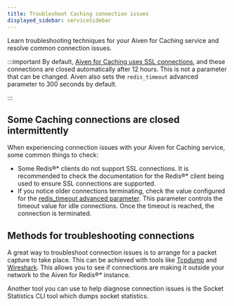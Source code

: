 ```yaml
---
title: Troubleshoot Caching connection issues
displayed_sidebar: serviceSidebar
---
```


Learn troubleshooting techniques for your Aiven for Caching service and resolve common connection issues.

:::important
By default,
[Aiven for Caching uses SSL connections](/docs/products/caching/howto/manage-ssl-connectivity),
and these connections are closed automatically after 12 hours. This is not a parameter
that can be changed. Aiven also sets the `redis_timeout` advanced parameter to
300 seconds by default.

:::
## Some Caching connections are closed intermittently

When experiencing connection issues with your Aiven for Caching service, some common
things to check:

- Some Redis®* clients do not support SSL connections. It is recommended to check the
  documentation for the Redis®* client being used to ensure SSL connections
  are supported.
- If you notice older connections terminating, check the value configured for the
  [redis_timeout advanced parameter](/docs/products/caching/reference/advanced-params).
  This parameter controls the timeout value for idle connections. Once the timeout is
  reached, the connection is terminated.

## Methods for troubleshooting connections

A great way to troubleshoot connection issues is to arrange for a packet
capture to take place. This can be achieved with tools like
[Tcpdump](https://www.tcpdump.org/) and
[Wireshark](https://www.wireshark.org/). This allows you to see if
connections are making it outside your network to the Aiven for Redis®\*
instance.

Another tool you can use to help diagnose connection issues is the
Socket Statistics CLI tool which dumps socket statistics.
